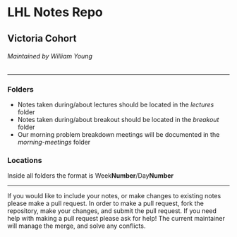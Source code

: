 # LHL Notes Repo

## Victoria Cohort

###### Maintained by William Young

*** 

### Folders

+ Notes taken during/about lectures should be located in the _lectures_ folder
+ Notes taken during/about breakout should be located in the _breakout_ folder
+ Our morning problem breakdown meetings will be documented in the _morning-meetings_ folder

### Locations

Inside all folders the format is Week**Number**/Day**Number**

***

If you would like to include your notes, or make changes to existing notes please make a pull request. In order to make a pull request, fork the repository, make your changes, and submit the pull request. If you need help with making a pull request please ask for help! The current maintainer will manage the merge, and solve any conflicts. 
